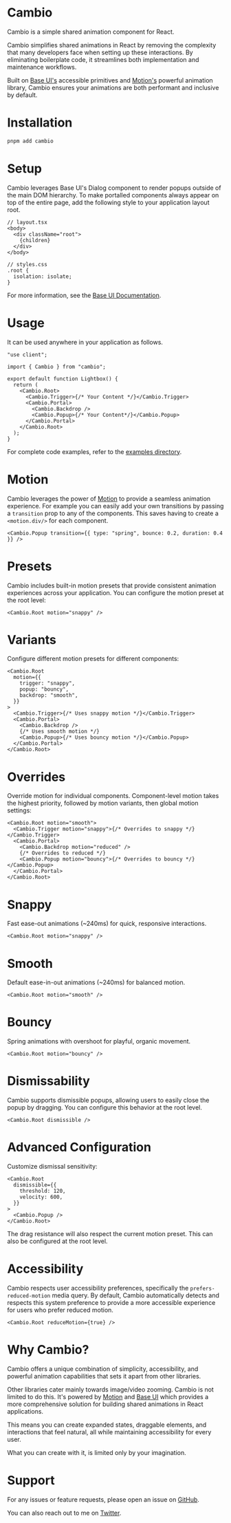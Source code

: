 # Cambio

Cambio is a simple shared animation component for React.

Cambio simplifies shared animations in React by removing the complexity that many developers face when setting up these interactions.
By eliminating boilerplate code, it streamlines both implementation and maintenance workflows.

Built on [Base UI's](https://base-ui.com/) accessible primitives and [Motion's](https://motion.dev/) powerful animation library,
Cambio ensures your animations are both performant and inclusive by default.

# Installation

```bash
pnpm add cambio
```

# Setup

Cambio leverages Base UI's Dialog component to render popups outside of the main DOM hierarchy.
To make portalled components always appear on top of the entire page, add the following style to your application layout root.

```tsx
// layout.tsx
<body>
  <div className="root">
    {children}
  </div>
</body>

// styles.css
.root {
  isolation: isolate;
}
```

For more information, see the [Base UI Documentation](https://base-ui.com/react/overview/quick-start#set-up-portals).

# Usage

It can be used anywhere in your application as follows.

```tsx lineNumbers
"use client";

import { Cambio } from "cambio";

export default function Lightbox() {
  return (
    <Cambio.Root>
      <Cambio.Trigger>{/* Your Content */}</Cambio.Trigger>
      <Cambio.Portal>
        <Cambio.Backdrop />
        <Cambio.Popup>{/* Your Content*/}</Cambio.Popup>
      </Cambio.Portal>
    </Cambio.Root>
  );
}
```

For complete code examples, refer to the [examples directory](https://github.com/raphaelsalaja/cambio/tree/main/website/components/examples).

# Motion

Cambio leverages the power of [Motion](https://motion.dev/) to provide a seamless animation experience.
For example you can easily add your own transitions by passing a `transition` prop to any of the components.
This saves having to create a `<motion.div/>` for each component.

```tsx
<Cambio.Popup transition={{ type: "spring", bounce: 0.2, duration: 0.4 }} />
```

# Presets

Cambio includes built-in motion presets that provide consistent animation experiences across your application. You can configure the motion preset at the root level:

```tsx lineNumbers
<Cambio.Root motion="snappy" />
```

# Variants

Configure different motion presets for different components:

```tsx lineNumbers
<Cambio.Root
  motion={{
    trigger: "snappy",
    popup: "bouncy",
    backdrop: "smooth",
  }}
>
  <Cambio.Trigger>{/* Uses snappy motion */}</Cambio.Trigger>
  <Cambio.Portal>
    <Cambio.Backdrop />
    {/* Uses smooth motion */}
    <Cambio.Popup>{/* Uses bouncy motion */}</Cambio.Popup>
  </Cambio.Portal>
</Cambio.Root>
```

# Overrides

Override motion for individual components. Component-level motion takes the highest priority, followed by motion variants, then global motion settings:

```tsx lineNumbers
<Cambio.Root motion="smooth">
  <Cambio.Trigger motion="snappy">{/* Overrides to snappy */}</Cambio.Trigger>
  <Cambio.Portal>
    <Cambio.Backdrop motion="reduced" />
    {/* Overrides to reduced */}
    <Cambio.Popup motion="bouncy">{/* Overrides to bouncy */}</Cambio.Popup>
  </Cambio.Portal>
</Cambio.Root>
```

# Snappy

Fast ease-out animations (~240ms) for quick, responsive interactions.

```tsx
<Cambio.Root motion="snappy" />
```

# Smooth

Default ease-in-out animations (~240ms) for balanced motion.

```tsx
<Cambio.Root motion="smooth" />
```

# Bouncy

Spring animations with overshoot for playful, organic movement.

```tsx
<Cambio.Root motion="bouncy" />
```

# Dismissability

Cambio supports dismissible popups, allowing users to easily close the popup by dragging. You can configure this behavior at the root level.

```tsx lineNumbers
<Cambio.Root dismissible />
```

# Advanced Configuration

Customize dismissal sensitivity:

```tsx lineNumbers
<Cambio.Root
  dismissible={{
    threshold: 120,
    velocity: 600,
  }}
>
  <Cambio.Popup />
</Cambio.Root>
```

The drag resistance will also respect the current motion preset. This can also be configured at the root level.

# Accessibility

Cambio respects user accessibility preferences, specifically the `prefers-reduced-motion` media query. By default, Cambio automatically detects and respects this system preference to provide a more accessible experience for users who prefer reduced motion.

```tsx
<Cambio.Root reduceMotion={true} />
```

# Why Cambio?

Cambio offers a unique combination of simplicity, accessibility, and powerful animation capabilities that sets it apart from other libraries.

Other libraries cater mainly towards image/video zooming. Cambio is not limited to do this. It's powered by [Motion](https://motion.dev/) and [Base UI](https://base-ui.com/) which provides a more comprehensive solution for building shared animations in React applications.

This means you can create expanded states, draggable elements, and interactions that feel natural, all while maintaining accessibility for every user.

What you can create with it, is limited only by your imagination.

# Support

For any issues or feature requests, please open an issue on [GitHub](https://github.com/raphaelsalaja/cambio).

You can also reach out to me on [Twitter](https://x.com/raphaelsalaja).
